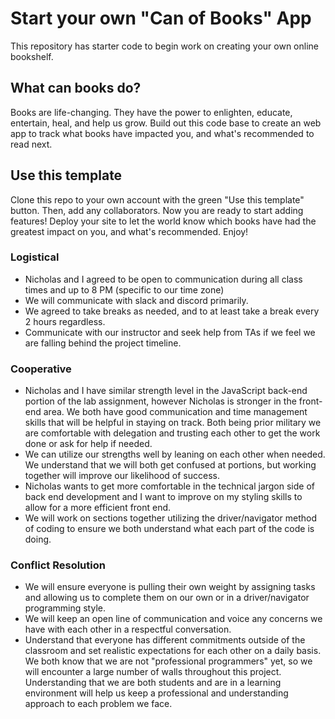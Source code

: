 # Start your own "Can of Books" App

This repository has starter code to begin work on creating your own online bookshelf.

## What can books do?

Books are life-changing. They have the power to enlighten, educate, entertain, heal, and help us grow. Build out this code base to create an web app to track what books have impacted you, and what's recommended to read next.

## Use this template

Clone this repo to your own account with the green "Use this template" button. Then, add any collaborators. Now you are ready to start adding features! Deploy your site to let the world know which books have had the greatest impact on you, and what's recommended. Enjoy!

### Logistical

- Nicholas and I agreed to be open to communication during all class times and up to 8 PM (specific to our time zone)
- We will communicate with slack and discord primarily.
- We agreed to take breaks as needed, and to at least take a break every 2 hours regardless.
- Communicate with our instructor and seek help from TAs if we feel we are falling behind the project timeline.

### Cooperative

- Nicholas and I have similar strength level in the JavaScript back-end portion of the lab assignment, however Nicholas is stronger in the front-end area.  We both have good communication and time management skills that will be helpful in staying on track.  Both being prior military we are comfortable with delegation and trusting each other to get the work done or ask for help if needed.
- We can utilize our strengths well by leaning on each other when needed.  We understand that we will both get confused at portions, but working together will improve our likelihood of success.
- Nicholas wants to get more comfortable in the technical jargon side of back end development and I want to improve on my styling skills to allow for a more efficient front end.
- We will work on sections together utilizing the driver/navigator method of coding to ensure we both understand what each part of the code is doing.

### Conflict Resolution

- We will ensure everyone is pulling their own weight by assigning tasks and allowing us to complete them on our own or in a driver/navigator programming style.
- We will keep an open line of communication and voice any concerns we have with each other in a respectful conversation.
- Understand that everyone has different commitments outside of the classroom and set realistic expectations for each other on a daily basis.  We both know that we are not "professional programmers" yet, so we will encounter a large number of walls throughout this project. Understanding that we are both students and are in a learning environment will help us keep a professional and understanding approach to each problem we face.
